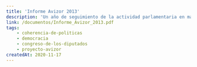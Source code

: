 ```yaml
---
title: 'Informe Avizor 2013'
description: 'Un año de seguimiento de la actividad parlamentaria en materia de desarrollo'
link: /documentos/Informe_Avizor_2013.pdf
tags:
    - coherencia-de-politicas
    - democracia
    - congreso-de-los-diputados
    - proyecto-avizor
createdAt: 2020-11-17
---
```

